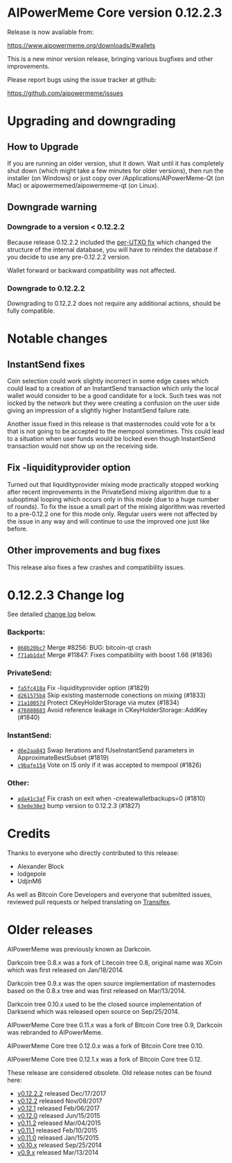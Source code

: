 AIPowerMeme Core version 0.12.2.3
==========================

Release is now available from:

  <https://www.aipowermeme.org/downloads/#wallets>

This is a new minor version release, bringing various bugfixes and other
improvements.

Please report bugs using the issue tracker at github:

  <https://github.com/aipowermeme/issues>


Upgrading and downgrading
=========================

How to Upgrade
--------------

If you are running an older version, shut it down. Wait until it has completely
shut down (which might take a few minutes for older versions), then run the
installer (on Windows) or just copy over /Applications/AIPowerMeme-Qt (on Mac) or
aipowermemed/aipowermeme-qt (on Linux).

Downgrade warning
-----------------

### Downgrade to a version < 0.12.2.2

Because release 0.12.2.2 included the [per-UTXO fix](release-notes/aipowermeme/release-notes-0.12.2.2.md#per-utxo-fix)
which changed the structure of the internal database, you will have to reindex
the database if you decide to use any pre-0.12.2.2 version.

Wallet forward or backward compatibility was not affected.

### Downgrade to 0.12.2.2

Downgrading to 0.12.2.2 does not require any additional actions, should be
fully compatible.

Notable changes
===============

InstantSend fixes
-----------------

Coin selection could work slightly incorrect in some edge cases which could
lead to a creation of an InstantSend transaction which only the local wallet
would consider to be a good candidate for a lock. Such txes was not locked by
the network but they were creating a confusion on the user side giving an
impression of a slightly higher InstantSend failure rate.

Another issue fixed in this release is that masternodes could vote for a tx
that is not going to be accepted to the mempool sometimes. This could lead to
a situation when user funds would be locked even though InstantSend transaction
would not show up on the receiving side.

Fix -liquidityprovider option
-----------------------------

Turned out that liquidityprovider mixing mode practically stopped working after
recent improvements in the PrivateSend mixing algorithm due to a suboptimal
looping which occurs only in this mode (due to a huge number of rounds). To fix
the issue a small part of the mixing algorithm was reverted to a pre-0.12.2 one
for this mode only. Regular users were not affected by the issue in any way and
will continue to use the improved one just like before.

Other improvements and bug fixes
--------------------------------

This release also fixes a few crashes and compatibility issues.


0.12.2.3 Change log
===================

See detailed [change log](https://github.com/aipowermeme/compare/v0.12.2.2...aipowermemepay:v0.12.2.3) below.

### Backports:
- [`068b20bc7`](https://github.com/aipowermeme/commit/068b20bc7) Merge #8256: BUG: bitcoin-qt crash
- [`f71ab1daf`](https://github.com/aipowermeme/commit/f71ab1daf) Merge #11847: Fixes compatibility with boost 1.66 (#1836)

### PrivateSend:
- [`fa5fc418a`](https://github.com/aipowermeme/commit/fa5fc418a) Fix -liquidityprovider option (#1829)
- [`d261575b4`](https://github.com/aipowermeme/commit/d261575b4) Skip existing masternode conections on mixing (#1833)
- [`21a10057d`](https://github.com/aipowermeme/commit/21a10057d) Protect CKeyHolderStorage via mutex (#1834)
- [`476888683`](https://github.com/aipowermeme/commit/476888683) Avoid reference leakage in CKeyHolderStorage::AddKey (#1840)

### InstantSend:
- [`d6e2aa843`](https://github.com/aipowermeme/commit/d6e2aa843) Swap iterations and fUseInstantSend parameters in ApproximateBestSubset (#1819)
- [`c9bafe154`](https://github.com/aipowermeme/commit/c9bafe154) Vote on IS only if it was accepted to mempool (#1826)

### Other:
- [`ada41c3af`](https://github.com/aipowermeme/commit/ada41c3af) Fix crash on exit when -createwalletbackups=0 (#1810)
- [`63e0e30e3`](https://github.com/aipowermeme/commit/63e0e30e3) bump version to 0.12.2.3 (#1827)

Credits
=======

Thanks to everyone who directly contributed to this release:

- Alexander Block
- lodgepole
- UdjinM6

As well as Bitcoin Core Developers and everyone that submitted issues,
reviewed pull requests or helped translating on
[Transifex](https://www.transifex.com/projects/p/aipowermeme/).


Older releases
==============

AIPowerMeme was previously known as Darkcoin.

Darkcoin tree 0.8.x was a fork of Litecoin tree 0.8, original name was XCoin
which was first released on Jan/18/2014.

Darkcoin tree 0.9.x was the open source implementation of masternodes based on
the 0.8.x tree and was first released on Mar/13/2014.

Darkcoin tree 0.10.x used to be the closed source implementation of Darksend
which was released open source on Sep/25/2014.

AIPowerMeme Core tree 0.11.x was a fork of Bitcoin Core tree 0.9,
Darkcoin was rebranded to AIPowerMeme.

AIPowerMeme Core tree 0.12.0.x was a fork of Bitcoin Core tree 0.10.

AIPowerMeme Core tree 0.12.1.x was a fork of Bitcoin Core tree 0.12.

These release are considered obsolete. Old release notes can be found here:

- [v0.12.2.2](release-notes/aipowermeme/release-notes-0.12.2.2.md) released Dec/17/2017
- [v0.12.2](release-notes/aipowermeme/release-notes-0.12.2.md) released Nov/08/2017
- [v0.12.1](release-notes/aipowermeme/release-notes-0.12.1.md) released Feb/06/2017
- [v0.12.0](release-notes/aipowermeme/release-notes-0.12.0.md) released Jun/15/2015
- [v0.11.2](release-notes/aipowermeme/release-notes-0.11.2.md) released Mar/04/2015
- [v0.11.1](release-notes/aipowermeme/release-notes-0.11.1.md) released Feb/10/2015
- [v0.11.0](release-notes/aipowermeme/release-notes-0.11.0.md) released Jan/15/2015
- [v0.10.x](release-notes/aipowermeme/release-notes-0.10.0.md) released Sep/25/2014
- [v0.9.x](release-notes/aipowermeme/release-notes-0.9.0.md) released Mar/13/2014

